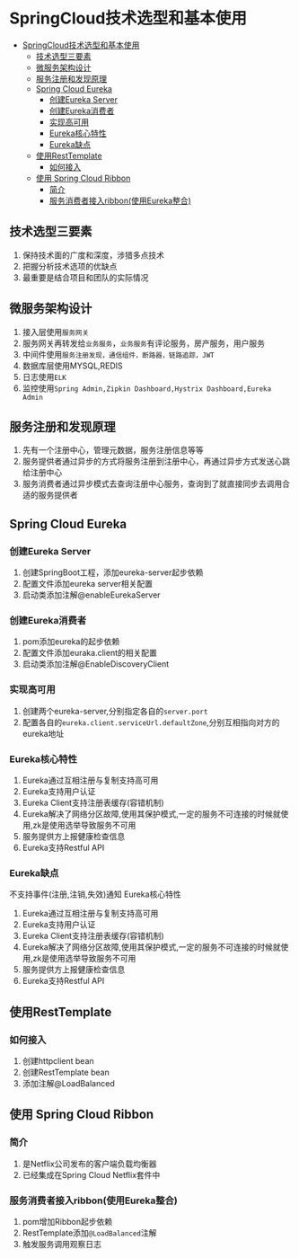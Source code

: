 # SpringCloud技术选型和基本使用
<!-- TOC -->

- [SpringCloud技术选型和基本使用](#springcloud%E6%8A%80%E6%9C%AF%E9%80%89%E5%9E%8B%E5%92%8C%E5%9F%BA%E6%9C%AC%E4%BD%BF%E7%94%A8)
    - [技术选型三要素](#%E6%8A%80%E6%9C%AF%E9%80%89%E5%9E%8B%E4%B8%89%E8%A6%81%E7%B4%A0)
    - [微服务架构设计](#%E5%BE%AE%E6%9C%8D%E5%8A%A1%E6%9E%B6%E6%9E%84%E8%AE%BE%E8%AE%A1)
    - [服务注册和发现原理](#%E6%9C%8D%E5%8A%A1%E6%B3%A8%E5%86%8C%E5%92%8C%E5%8F%91%E7%8E%B0%E5%8E%9F%E7%90%86)
    - [Spring Cloud Eureka](#spring-cloud-eureka)
        - [创建Eureka Server](#%E5%88%9B%E5%BB%BAeureka-server)
        - [创建Eureka消费者](#%E5%88%9B%E5%BB%BAeureka%E6%B6%88%E8%B4%B9%E8%80%85)
        - [实现高可用](#%E5%AE%9E%E7%8E%B0%E9%AB%98%E5%8F%AF%E7%94%A8)
        - [Eureka核心特性](#eureka%E6%A0%B8%E5%BF%83%E7%89%B9%E6%80%A7)
        - [Eureka缺点](#eureka%E7%BC%BA%E7%82%B9)
    - [使用RestTemplate](#%E4%BD%BF%E7%94%A8resttemplate)
        - [如何接入](#%E5%A6%82%E4%BD%95%E6%8E%A5%E5%85%A5)
    - [使用 Spring Cloud Ribbon](#%E4%BD%BF%E7%94%A8-spring-cloud-ribbon)
        - [简介](#%E7%AE%80%E4%BB%8B)
        - [服务消费者接入ribbon(使用Eureka整合)](#%E6%9C%8D%E5%8A%A1%E6%B6%88%E8%B4%B9%E8%80%85%E6%8E%A5%E5%85%A5ribbon%E4%BD%BF%E7%94%A8eureka%E6%95%B4%E5%90%88)

<!-- /TOC -->
## 技术选型三要素
1. 保持技术面的广度和深度，涉猎多点技术
2. 把握分析技术选项的优缺点
3. 最重要是结合项目和团队的实际情况

## 微服务架构设计
1. 接入层使用`服务网关`
2. 服务网关再转发给`业务服务`，`业务服务`有评论服务，房产服务，用户服务
3. 中间件使用`服务注册发现，通信组件，断路器，链路追踪，JWT`
4. 数据库层使用MYSQL,REDIS
5. 日志使用`ELK`
6. 监控使用`Spring Admin,Zipkin Dashboard,Hystrix Dashboard,Eureka Admin`

## 服务注册和发现原理
1. 先有一个注册中心，管理元数据，服务注册信息等等
2. 服务提供者通过异步的方式将服务注册到注册中心，再通过异步方式发送心跳给注册中心
3. 服务消费者通过异步模式去查询注册中心服务，查询到了就直接同步去调用合适的服务提供者

## Spring Cloud Eureka
### 创建Eureka Server
1. 创建SpringBoot工程，添加eureka-server起步依赖
2. 配置文件添加eureka server相关配置
3. 启动类添加注解@enableEurekaServer

### 创建Eureka消费者
1. pom添加eureka的起步依赖
2. 配置文件添加euraka.client的相关配置
3. 启动类添加注解@EnableDiscoveryClient

### 实现高可用
1. 创建两个eureka-server,分别指定各自的`server.port`
2. 配置各自的`eureka.client.serviceUrl.defaultZone`,分别互相指向对方的eureka地址

### Eureka核心特性
1. Eureka通过互相注册与复制支持高可用
2. Eureka支持用户认证
3. Eureka Client支持注册表缓存(容错机制)
4. Eureka解决了网络分区故障,使用其保护模式,一定的服务不可连接的时候就使用,zk是使用选举导致服务不可用
5. 服务提供方上报健康检查信息
6. Eureka支持Restful API

### Eureka缺点
不支持事件(注册,注销,失效)通知 Eureka核心特性
1. Eureka通过互相注册与复制支持高可用
2. Eureka支持用户认证
3. Eureka Client支持注册表缓存(容错机制)
4. Eureka解决了网络分区故障,使用其保护模式,一定的服务不可连接的时候就使用,zk是使用选举导致服务不可用
5. 服务提供方上报健康检查信息
6. Eureka支持Restful API

## 使用RestTemplate
### 如何接入
1. 创建httpclient bean
2. 创建RestTemplate bean
3. 添加注解@LoadBalanced


## 使用 Spring Cloud Ribbon
### 简介
1. 是Netflix公司发布的客户端负载均衡器
2. 已经集成在Spring Cloud Netflix套件中

### 服务消费者接入ribbon(使用Eureka整合)
1. pom增加Ribbon起步依赖
2. RestTemplate添加`@LoadBalanced`注解
3. 触发服务调用观察日志